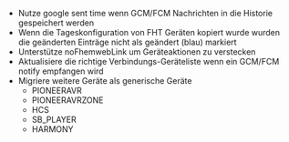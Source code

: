 * Nutze google sent time wenn GCM/FCM Nachrichten in die Historie gespeichert werden
* Wenn die Tageskonfiguration von FHT Geräten kopiert wurde wurden die geänderten Einträge nicht als geändert (blau) markiert
* Unterstütze noFhemwebLink um Geräteaktionen zu verstecken
* Aktualisiere die richtige Verbindungs-Geräteliste wenn ein GCM/FCM notify empfangen wird
* Migriere weitere Geräte als generische Geräte
  * PIONEERAVR
  * PIONEERAVRZONE
  * HCS
  * SB_PLAYER
  * HARMONY